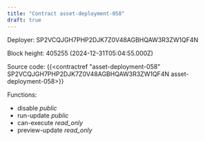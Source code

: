 ```yaml
---
title: "Contract asset-deployment-058"
draft: true
---
```

Deployer: SP2VCQJGH7PHP2DJK7Z0V48AGBHQAW3R3ZW1QF4N


 



Block height: 405255 (2024-12-31T05:04:55.000Z)

Source code: {{<contractref "asset-deployment-058" SP2VCQJGH7PHP2DJK7Z0V48AGBHQAW3R3ZW1QF4N asset-deployment-058>}}

Functions:

* disable _public_
* run-update _public_
* can-execute _read_only_
* preview-update _read_only_
